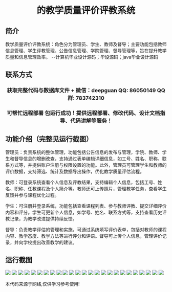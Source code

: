 <p><h1 align="center">的教学质量评价评教系统</h1></p>

## 简介
教学质量评价评教系统：角色分为管理员、学生、教师及督导；主要功能包括教师信息管理、学生评教管理、公告信息管理、学院管理、督导管理等，旨在提升教学质量和信息管理效率。    --计算机毕业设计源码；毕设源码；java毕业设计源码


## 联系方式
<p><h3 align="center">获取完整代码与数据库文件 + 微信：deepguan QQ: 86050149 QQ群: 783742310</h3></p>
<p><h3 align="center">可帮忙远程部署 包运行成功！提供远程部署、修改代码、设计文档指导、代码讲解等服务！</h3></p>

## 功能介绍（完整见运行截图）
管理员：负责系统的整体管理，功能包括公告信息的发布与管理，学院、教师、学生和督导信息的增删改查，支持通过表单编辑详细信息，如工号、姓名、职称、联系方式等，并提供账户注册与权限设置的功能。此外，管理员可管理学生和教师的评价数据，支持筛选、统计及数据导出操作，优化教学质量评估流程。

教师：可登录系统查看个人信息及评教结果，支持编辑个人信息，包括工号、姓名、职称、任教课程及个人简介等。教师还可上传照片，管理教学任务，查看学生反馈并参与课程优化过程。

学生：可注册并登录系统，功能包括查看课程列表、参与教师评教、提交详细评价内容和评分。学生可更新个人信息，如学号、姓名、联系方式等，支持查看历史评教记录，为教学改进提供持续反馈。

督导：负责教学评估的管理和实施，可通过系统填写评价表单，包括对教师的课程内容、教学态度、教学方法等进行评分和评语。督导可上传个人信息，管理评价记录，并向学校提出改善教学的建议。


## 运行截图
![](https://bs-1329754181.cos.ap-shanghai.myqcloud.com/ssm/TeachingQualityEvaluationSystem/img/001.jpg)
![](https://bs-1329754181.cos.ap-shanghai.myqcloud.com/ssm/TeachingQualityEvaluationSystem/img/002.jpg)
![](https://bs-1329754181.cos.ap-shanghai.myqcloud.com/ssm/TeachingQualityEvaluationSystem/img/003.jpg)
![](https://bs-1329754181.cos.ap-shanghai.myqcloud.com/ssm/TeachingQualityEvaluationSystem/img/004.jpg)
![](https://bs-1329754181.cos.ap-shanghai.myqcloud.com/ssm/TeachingQualityEvaluationSystem/img/005.jpg)
![](https://bs-1329754181.cos.ap-shanghai.myqcloud.com/ssm/TeachingQualityEvaluationSystem/img/006.jpg)
![](https://bs-1329754181.cos.ap-shanghai.myqcloud.com/ssm/TeachingQualityEvaluationSystem/img/007.jpg)
![](https://bs-1329754181.cos.ap-shanghai.myqcloud.com/ssm/TeachingQualityEvaluationSystem/img/008.jpg)
![](https://bs-1329754181.cos.ap-shanghai.myqcloud.com/ssm/TeachingQualityEvaluationSystem/img/009.jpg)
![](https://bs-1329754181.cos.ap-shanghai.myqcloud.com/ssm/TeachingQualityEvaluationSystem/img/010.jpg)
![](https://bs-1329754181.cos.ap-shanghai.myqcloud.com/ssm/TeachingQualityEvaluationSystem/img/011.jpg)
![](https://bs-1329754181.cos.ap-shanghai.myqcloud.com/ssm/TeachingQualityEvaluationSystem/img/012.jpg)
![](https://bs-1329754181.cos.ap-shanghai.myqcloud.com/ssm/TeachingQualityEvaluationSystem/img/013.jpg)
![](https://bs-1329754181.cos.ap-shanghai.myqcloud.com/ssm/TeachingQualityEvaluationSystem/img/014.jpg)
![](https://bs-1329754181.cos.ap-shanghai.myqcloud.com/ssm/TeachingQualityEvaluationSystem/img/015.jpg)
![](https://bs-1329754181.cos.ap-shanghai.myqcloud.com/ssm/TeachingQualityEvaluationSystem/img/016.jpg)
![](https://bs-1329754181.cos.ap-shanghai.myqcloud.com/ssm/TeachingQualityEvaluationSystem/img/017.jpg)
![](https://bs-1329754181.cos.ap-shanghai.myqcloud.com/ssm/TeachingQualityEvaluationSystem/img/018.jpg)
![](https://bs-1329754181.cos.ap-shanghai.myqcloud.com/ssm/TeachingQualityEvaluationSystem/img/019.jpg)
![](https://bs-1329754181.cos.ap-shanghai.myqcloud.com/ssm/TeachingQualityEvaluationSystem/img/020.jpg)
![](https://bs-1329754181.cos.ap-shanghai.myqcloud.com/ssm/TeachingQualityEvaluationSystem/img/021.jpg)
![](https://bs-1329754181.cos.ap-shanghai.myqcloud.com/ssm/TeachingQualityEvaluationSystem/img/022.jpg)
![](https://bs-1329754181.cos.ap-shanghai.myqcloud.com/ssm/TeachingQualityEvaluationSystem/img/023.jpg)
![](https://bs-1329754181.cos.ap-shanghai.myqcloud.com/ssm/TeachingQualityEvaluationSystem/img/024.jpg)
![](https://bs-1329754181.cos.ap-shanghai.myqcloud.com/ssm/TeachingQualityEvaluationSystem/img/025.jpg)

<p>本代码来源于网络,仅供学习参考使用!</p>
